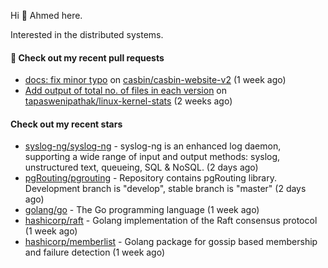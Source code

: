 Hi 👋 Ahmed here.

Interested in the distributed systems.

#### 🔨 Check out my recent pull requests

- [docs: fix minor typo](https://github.com/casbin/casbin-website-v2/pull/144) on [casbin/casbin-website-v2](https://github.com/casbin/casbin-website-v2) (1 week ago)
- [Add output of total no. of files in each version](https://github.com/tapaswenipathak/linux-kernel-stats/pull/121) on [tapaswenipathak/linux-kernel-stats](https://github.com/tapaswenipathak/linux-kernel-stats) (2 weeks ago)

#### Check out my recent stars

- [syslog-ng/syslog-ng](https://github.com/syslog-ng/syslog-ng) - syslog-ng is an enhanced log daemon, supporting a wide range of input and output methods: syslog, unstructured text, queueing, SQL &amp; NoSQL. (2 days ago)
- [pgRouting/pgrouting](https://github.com/pgRouting/pgrouting) - Repository contains pgRouting library. Development branch is &#34;develop&#34;, stable branch is &#34;master&#34; (2 days ago)
- [golang/go](https://github.com/golang/go) - The Go programming language (1 week ago)
- [hashicorp/raft](https://github.com/hashicorp/raft) - Golang implementation of the Raft consensus protocol (1 week ago)
- [hashicorp/memberlist](https://github.com/hashicorp/memberlist) - Golang package for gossip based membership and failure detection (1 week ago)

